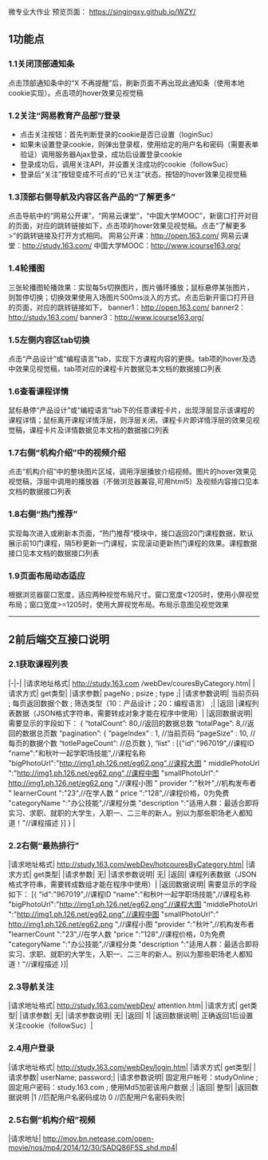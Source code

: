 微专业大作业
预览页面：
https://singingxy.github.io/WZY/


## 1功能点
### 1.1关闭顶部通知条
点击顶部通知条中的“X 不再提醒”后，刷新页面不再出现此通知条（使用本地cookie实现）。点击项的hover效果见视觉稿
### 1.2关注“网易教育产品部”/登录
- 点击关注按钮：首先判断登录的cookie是否已设置（loginSuc）
- 如果未设置登录cookie，则弹出登录框，使用给定的用户名和密码（需要表单验证）调用服务器Ajax登录，成功后设置登录cookie
- 登录成功后，调用关注API，并设置关注成功的cookie（followSuc）
- 登录后“关注”按钮变成不可点的“已关注”状态。按钮的hover效果见视觉稿
### 1.3顶部右侧导航及内容区各产品的“了解更多”
点击导航中的“网易公开课”，“网易云课堂”，“中国大学MOOC”，新窗口打开对目的页面，对应的跳转链接如下，点击项的hover效果见视觉稿。点击“了解更多>”的跳转链接及打开方式相同。
网易公开课：http://open.163.com/
网易云课堂：http://study.163.com/
中国大学MOOC：http://www.icourse163.org/
### 1.4轮播图
三张轮播图轮播效果：实现每5s切换图片，图片循环播放；鼠标悬停某张图片，则暂停切换；切换效果使用入场图片500ms淡入的方式。点击后新开窗口打开目的页面，对应的跳转链接如下，
banner1：http://open.163.com/
banner2：http://study.163.com/
banner3：http://www.icourse163.org/
### 1.5左侧内容区tab切换
点击“产品设计”或“编程语言”tab，实现下方课程内容的更换。tab项的hover及选中效果见视觉稿，tab项对应的课程卡片数据见本文档的数据接口列表
### 1.6查看课程详情
鼠标悬停“产品设计”或“编程语言”tab下的任意课程卡片，出现浮层显示该课程的课程详情；鼠标离开课程详情浮层，则浮层关闭。课程卡片即详情浮层的效果见视觉稿，课程卡片及详情数据见本文档的数据接口列表
### 1.7右侧“机构介绍”中的视频介绍
点击“机构介绍”中的整块图片区域，调用浮层播放介绍视频。图片的hover效果见视觉稿，浮层中调用的播放器（不做浏览器兼容,可用html5）及视频内容接口见本文档的数据接口列表
### 1.8右侧“热门推荐”
实现每次进入或刷新本页面，“热门推荐”模块中，接口返回20门课程数据，默认展示前10门课程，隔5秒更新一门课程，实现滚动更新热门课程的效果。课程数据接口见本文档的数据接口列表
### 1.9页面布局动态适应
根据浏览器窗口宽度，适应两种视觉布局尺寸。窗口宽度<1205时，使用小屏视觉布局；窗口宽度>=1205时，使用大屏视觉布局。布局示意图见视觉效果

***

## 2前后端交互接口说明
### 2.1获取课程列表

|-|-|
|请求地址格式|	http://study.163.com /webDev/couresByCategory.htm|
|请求方式|	get类型|
|请求参数|	pageNo ; 
psize ; 
type ;|
|请求参数说明|	当前页码 ;
每页返回数据个数 ;
筛选类型（10：产品设计；20：编程语言） ;|
|返回	|课程列表数据（JSON格式字符串，需要转成对象才能在程序中使用）|
|返回数据说明|	需要显示的字段如下：
{
 “totalCount”: 80,//返回的数据总数
 “totalPage”: 8,//返回的数据总页数
 “pagination”: {
“pageIndex” : 1, //当前页码
“pageSize” : 10, //每页的数据个数
“totlePageCount”: //总页数
             },
 “list” : [{"id":"967019",//课程ID
 "name":"和秋叶一起学职场技能",//课程名称
 "bigPhotoUrl":"http://img1.ph.126.net/eg62.png",//课程大图
 " middlePhotoUrl ":"http://img1.ph.126.net/eg62.png",//课程中图
 "smallPhotoUrl":" http://img1.ph.126.net/eg62.png ",//课程小图
 " provider ":"秋叶",//机构发布者
 " learnerCount ":"23",//在学人数
 " price ":"128",//课程价格，0为免费
 "categoryName ":"办公技能",//课程分类
 "description ":"适用人群：最适合即将实习、求职、就职的大学生，入职一、二三年的新人。别以为那些职场老人都知道！"//课程描述
}]
}
 |

### 2.2右侧“最热排行”

|请求地址格式|	http://study.163.com/webDev/hotcouresByCategory.htm|
|请求方式|	get类型|
|请求参数|	无|
|请求参数说明|	无|
|返回|	课程列表数据（JSON格式字符串，需要转成数组才能在程序中使用）|
|返回数据说明|	需要显示的字段如下：
[{
   "id":"967019",//课程ID
 "name":"和秋叶一起学职场技能",//课程名称
 "bigPhotoUrl":"http://img1.ph.126.net/eg62.png",//课程大图
 "middlePhotoUrl ":"http://img1.ph.126.net/eg62.png",//课程中图
 "smallPhotoUrl":" http://img1.ph.126.net/eg62.png ",//课程小图
 "provider ":"秋叶",//机构发布者
 "learnerCount ":"23",//在学人数
 "price ":"128",//课程价格，0为免费
 "categoryName ":"办公技能",//课程分类
 "description ":"适用人群：最适合即将实习、求职、就职的大学生，入职一、二三年的新人。别以为那些职场老人都知道！"//课程描述
}]|

### 2.3导航关注

|请求地址格式|	http://study.163.com/webDev/ attention.htm|
|请求方式|	get类型|
|请求参数|	无|
|请求参数说明|	无|
|返回|	1|
|返回数据说明|	正确返回1后设置关注cookie（followSuc）|

### 2.4用户登录

|请求地址格式|	http://study.163.com/webDev/login.htm|
|请求方式|	get类型|
|请求参数|	userName;
password;|
|请求参数说明|	固定用户帐号：studyOnline ;
固定用户密码：study.163.com ;
使用Md5加密该用户数据 ;|
|返回|	整型|
|返回数据说明	|1  //匹配用户名密码成功
0  //匹配用户名密码失败|

### 2.5右侧“机构介绍”视频

|请求地址|	http://mov.bn.netease.com/open-movie/nos/mp4/2014/12/30/SADQ86F5S_shd.mp4|
